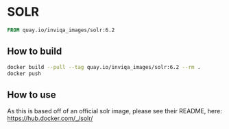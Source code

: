 # SOLR

```Dockerfile
FROM quay.io/inviqa_images/solr:6.2
```

## How to build
```bash
docker build --pull --tag quay.io/inviqa_images/solr:6.2 --rm .
docker push
```

## How to use

As this is based off of an official solr image, please see their README, here:
https://hub.docker.com/_/solr/
